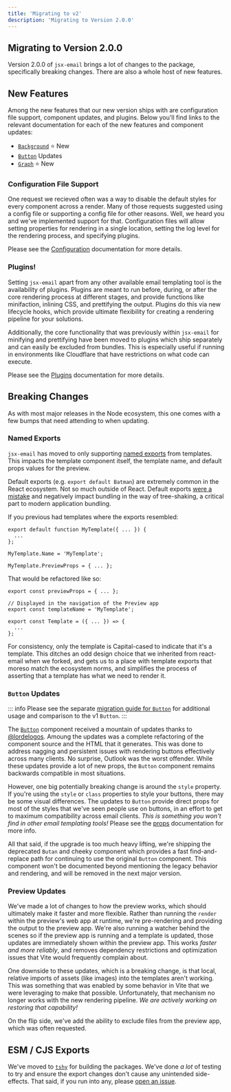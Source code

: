 ```yaml
---
title: 'Migrating to v2'
description: 'Migrating to Version 2.0.0'
---
```


## Migrating to Version 2.0.0

Version 2.0.0 of `jsx-email` brings a lot of changes to the package, specifically breaking changes. There are also a whole host of new features.

## New Features

Among the new features that our new version ships with are configuration file support, component updates, and plugins. Below you'll find links to the relevant documentation for each of the new features and component updates:

- [`Background`](/docs/components/background) ⭐️ New
- [`Button`](/docs/components/button) Updates
- [`Graph`](/docs/components/graph) ⭐️ New

### Configuration File Support

One request we recieved often was a way to disable the default styles for every component across a render. Many of those requests suggested using a config file or supporting a config file for other reasons. Well, we heard you and we've implemented support for that. Configuration files will allow setting properties for rendering in a single location, setting the log level for the rendering process, and specifying plugins.

Please see the [Configuration](/docs/core/config) documentation for more details.

### Plugins!

Setting `jsx-email` apart from any other available email templating tool is the availability of plugins. Plugins are meant to run before, during, or after the core rendering process at different stages, and provide functions like minifaction, inlining CSS, and prettifying the output. Plugins do this via new lifecycle hooks, which provide ultimate flexibility for creating a rendering pipeline for your solutions.

Additionally, the core functionality that was previously within `jsx-email` for minifying and prettifying have been moved to plugins which ship separately and can easily be excluded from bundles. This is especially useful if running in environments like Cloudflare that have restrictions on what code can execute.

Please see the [Plugins](/docs/core/plugins) documentation for more details.

## Breaking Changes

As with most major releases in the Node ecosystem, this one comes with a few bumps that need attending to when updating.

### Named Exports

`jsx-email` has moved to only supporting [named exports](https://developer.mozilla.org/en-US/docs/Web/JavaScript/Reference/Statements/export#description) from templates. This impacts the template component itself, the template name, and default props values for the preview.

Default exports (e.g. `export default Batman`) are extremely common in the React ecosystem. Not so much outside of React. Default exports [were a mistake](https://github.com/rollup/rollup/issues/1078#issuecomment-268286496) and negatively impact bundling in the way of tree-shaking, a critical part to modern application bundling.

If you previous had templates where the exports resembled:

```tsx
export default function MyTemplate({ ... }) {
  ...
};

MyTemplate.Name = 'MyTemplate';

MyTemplate.PreviewProps = { ... };
```

That would be refactored like so:

```tsx
export const previewProps = { ... };

// Displayed in the navigation of the Preview app
export const templateName = 'MyTemplate';

export const Template = ({ ... }) => {
  ...
};
```

For consistency, only the template is Capital-cased to indicate that it's a template. This ditches an odd design choice that we inherited from react-email when we forked, and gets us to a place with template exports that moreso match the ecosystem norms, and simplifies the process of asserting that a template has what we need to render it.

### `Button` Updates

::: info
Please see the separate [migration guide for `Button`](/docs/v2/button) for additional usage and comparison to the v1 `Button`.
:::

The [`Button`](/docs/components/button) component received a mountain of updates thanks to [@lordelogos](https://github.com/lordelogos). Amoung the updates was a complete refactoring of the component source and the HTML that it generates. This was done to address nagging and persistent issues with rendering buttons effectively across many clients. No surprise, Outlook was the worst offender. While these updates provide a lot of new props, the `Button` component remains backwards compatible in most situations.

However, one big potentially breaking change is around the `style` property. If you're using the `style` or `class` properties to style your buttons, there may be some visual differences. The updates to `Button` provide direct props for most of the styles that we've seen people use on buttons, in an effort to get to maximum compatibility across email clients. _This is something you won't find in other email templating tools!_ Please see the [props](/docs/components/button#component-props) documentation for more info.

All that said, if the upgrade is too much heavy lifting, we're shipping the deprecated `Butan` and cheeky component which provides a fast find-and-replace path for continuing to use the original `Button` component. This component won't be documented beyond mentioning the legacy behavior and rendering, and will be removed in the next major version.

### Preview Updates

We've made a lot of changes to how the preview works, which should ultimately make it faster and more flexible. Rather than running the `render` within the preview's web app at runtime, we're pre-rendering and providing the output to the preview app. We're also running a watcher behind the scenes so if the preview app is running and a template is updated, those updates are immediately shown within the preview app. This works _faster and more reliably_, and removes dependency restrictions and optimization issues that Vite would frequently complain about.

One downside to these updates, which is a breaking change, is that local, relative imports of assets (like images) into the templates aren't working. This was something that was enabled by some behavior in Vite that we were leveraging to make that possible. Unfortunately, that mechanism no longer works with the new rendering pipeline. _We are actively working on restoring that capability!_

On the flip side, we've add the ability to exclude files from the preview app, which was often requested.

## ESM / CJS Exports

We've moved to [`tshy`](https://github.com/isaacs/tshy) for building the packages. We've done _a lot_ of testing to try and ensure the export changes don't cause any unintended side-effects. That said, if you run into any, please [open an issue](https://github.com/shellscape/jsx-email/issues/new/choose).
